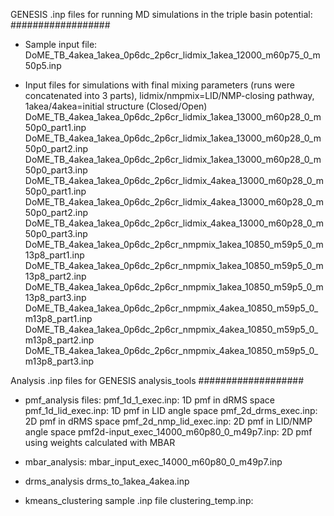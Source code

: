 GENESIS .inp files for running MD simulations in the triple basin potential:
##################
* Sample input file: 
DoME_TB_4akea_1akea_0p6dc_2p6cr_lidmix_1akea_12000_m60p75_0_m50p5.inp

* Input files for simulations with final mixing parameters (runs were concatenated into 3 parts), lidmix/nmpmix=LID/NMP-closing pathway, 1akea/4akea=initial structure (Closed/Open)
DoME_TB_4akea_1akea_0p6dc_2p6cr_lidmix_1akea_13000_m60p28_0_m50p0_part1.inp
DoME_TB_4akea_1akea_0p6dc_2p6cr_lidmix_1akea_13000_m60p28_0_m50p0_part2.inp
DoME_TB_4akea_1akea_0p6dc_2p6cr_lidmix_1akea_13000_m60p28_0_m50p0_part3.inp
DoME_TB_4akea_1akea_0p6dc_2p6cr_lidmix_4akea_13000_m60p28_0_m50p0_part1.inp
DoME_TB_4akea_1akea_0p6dc_2p6cr_lidmix_4akea_13000_m60p28_0_m50p0_part2.inp
DoME_TB_4akea_1akea_0p6dc_2p6cr_lidmix_4akea_13000_m60p28_0_m50p0_part3.inp
DoME_TB_4akea_1akea_0p6dc_2p6cr_nmpmix_1akea_10850_m59p5_0_m13p8_part1.inp
DoME_TB_4akea_1akea_0p6dc_2p6cr_nmpmix_1akea_10850_m59p5_0_m13p8_part2.inp
DoME_TB_4akea_1akea_0p6dc_2p6cr_nmpmix_1akea_10850_m59p5_0_m13p8_part3.inp
DoME_TB_4akea_1akea_0p6dc_2p6cr_nmpmix_4akea_10850_m59p5_0_m13p8_part1.inp
DoME_TB_4akea_1akea_0p6dc_2p6cr_nmpmix_4akea_10850_m59p5_0_m13p8_part2.inp
DoME_TB_4akea_1akea_0p6dc_2p6cr_nmpmix_4akea_10850_m59p5_0_m13p8_part3.inp

Analysis .inp files for GENESIS analysis_tools
###################
* pmf_analysis files: 
pmf_1d_1_exec.inp: 1D pmf in dRMS space
pmf_1d_lid_exec.inp: 1D pmf in LID angle space
pmf_2d_drms_exec.inp: 2D pmf in dRMS space
pmf_2d_nmp_lid_exec.inp: 2D pmf in LID/NMP angle space
pmf2d-input_exec_14000_m60p80_0_m49p7.inp: 2D pmf using weights calculated with MBAR

* mbar_analysis: 
mbar_input_exec_14000_m60p80_0_m49p7.inp

* drms_analysis
drms_to_1akea_4akea.inp

* kmeans_clustering sample .inp file
clustering_temp.inp: 
